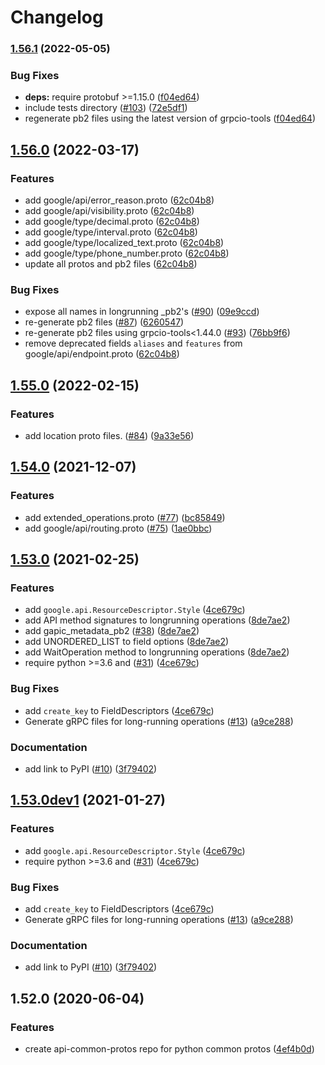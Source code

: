 # Changelog

### [1.56.1](https://github.com/googleapis/python-api-common-protos/compare/v1.56.0...v1.56.1) (2022-05-05)


### Bug Fixes

* **deps:** require protobuf >=1.15.0 ([f04ed64](https://github.com/googleapis/python-api-common-protos/commit/f04ed64b233e1ff95370ef412ad5ecb92cb5780e))
* include tests directory ([#103](https://github.com/googleapis/python-api-common-protos/issues/103)) ([72e5df1](https://github.com/googleapis/python-api-common-protos/commit/72e5df15ce63012f7d5c7781a51687e85a2cf63c))
* regenerate pb2 files using the latest version of grpcio-tools ([f04ed64](https://github.com/googleapis/python-api-common-protos/commit/f04ed64b233e1ff95370ef412ad5ecb92cb5780e))

## [1.56.0](https://github.com/googleapis/python-api-common-protos/compare/v1.55.0...v1.56.0) (2022-03-17)


### Features

* add google/api/error_reason.proto ([62c04b8](https://github.com/googleapis/python-api-common-protos/commit/62c04b83ef9ce972760407d8e9e9e0d77bbb071c))
* add google/api/visibility.proto ([62c04b8](https://github.com/googleapis/python-api-common-protos/commit/62c04b83ef9ce972760407d8e9e9e0d77bbb071c))
* add google/type/decimal.proto ([62c04b8](https://github.com/googleapis/python-api-common-protos/commit/62c04b83ef9ce972760407d8e9e9e0d77bbb071c))
* add google/type/interval.proto ([62c04b8](https://github.com/googleapis/python-api-common-protos/commit/62c04b83ef9ce972760407d8e9e9e0d77bbb071c))
* add google/type/localized_text.proto ([62c04b8](https://github.com/googleapis/python-api-common-protos/commit/62c04b83ef9ce972760407d8e9e9e0d77bbb071c))
* add google/type/phone_number.proto ([62c04b8](https://github.com/googleapis/python-api-common-protos/commit/62c04b83ef9ce972760407d8e9e9e0d77bbb071c))
* update all protos and pb2 files ([62c04b8](https://github.com/googleapis/python-api-common-protos/commit/62c04b83ef9ce972760407d8e9e9e0d77bbb071c))


### Bug Fixes

* expose all names in longrunning _pb2's ([#90](https://github.com/googleapis/python-api-common-protos/issues/90)) ([09e9ccd](https://github.com/googleapis/python-api-common-protos/commit/09e9ccd86c21dceb3a5add66cc4bf5009cb255a9))
* re-generate pb2 files ([#87](https://github.com/googleapis/python-api-common-protos/issues/87)) ([6260547](https://github.com/googleapis/python-api-common-protos/commit/6260547506f122ca9ee833aca0669d1650304a11))
* re-generate pb2 files using grpcio-tools<1.44.0 ([#93](https://github.com/googleapis/python-api-common-protos/issues/93)) ([76bb9f6](https://github.com/googleapis/python-api-common-protos/commit/76bb9f66f9674ad4c3a7fdc8812dadfb25b170a6))
* remove deprecated fields `aliases` and `features` from google/api/endpoint.proto ([62c04b8](https://github.com/googleapis/python-api-common-protos/commit/62c04b83ef9ce972760407d8e9e9e0d77bbb071c))

## [1.55.0](https://github.com/googleapis/python-api-common-protos/compare/v1.54.0...v1.55.0) (2022-02-15)


### Features

* add location proto files. ([#84](https://github.com/googleapis/python-api-common-protos/issues/84)) ([9a33e56](https://github.com/googleapis/python-api-common-protos/commit/9a33e56ac6a07a2e717edc55a39fa7cf2f9eec15))

## [1.54.0](https://www.github.com/googleapis/python-api-common-protos/compare/v1.53.0...v1.54.0) (2021-12-07)


### Features

* add extended_operations.proto ([#77](https://www.github.com/googleapis/python-api-common-protos/issues/77)) ([bc85849](https://www.github.com/googleapis/python-api-common-protos/commit/bc85849e21494b267d87cd6dc5d0a0e23e012470))
* add google/api/routing.proto ([#75](https://www.github.com/googleapis/python-api-common-protos/issues/75)) ([1ae0bbc](https://www.github.com/googleapis/python-api-common-protos/commit/1ae0bbcc9747af4dd467e7a246c1a2a4cd5ef2ec))

## [1.53.0](https://www.github.com/googleapis/python-api-common-protos/compare/v1.52.0...v1.53.0) (2021-02-25)


### Features

* add `google.api.ResourceDescriptor.Style` ([4ce679c](https://www.github.com/googleapis/python-api-common-protos/commit/4ce679cd49771946bf781108e92e07cdf04a61eb))
* add API method signatures to longrunning operations ([8de7ae2](https://www.github.com/googleapis/python-api-common-protos/commit/8de7ae28dfe5dd4d0cb99dd3b89a8f1e614bbe6d))
* add gapic_metadata_pb2 ([#38](https://www.github.com/googleapis/python-api-common-protos/issues/38)) ([8de7ae2](https://www.github.com/googleapis/python-api-common-protos/commit/8de7ae28dfe5dd4d0cb99dd3b89a8f1e614bbe6d))
* add UNORDERED_LIST to field options ([8de7ae2](https://www.github.com/googleapis/python-api-common-protos/commit/8de7ae28dfe5dd4d0cb99dd3b89a8f1e614bbe6d))
* add WaitOperation method to longrunning operations ([8de7ae2](https://www.github.com/googleapis/python-api-common-protos/commit/8de7ae28dfe5dd4d0cb99dd3b89a8f1e614bbe6d))
* require python >=3.6 and   ([#31](https://www.github.com/googleapis/python-api-common-protos/issues/31)) ([4ce679c](https://www.github.com/googleapis/python-api-common-protos/commit/4ce679cd49771946bf781108e92e07cdf04a61eb))


### Bug Fixes

* add `create_key` to FieldDescriptors ([4ce679c](https://www.github.com/googleapis/python-api-common-protos/commit/4ce679cd49771946bf781108e92e07cdf04a61eb))
* Generate gRPC files for long-running operations ([#13](https://www.github.com/googleapis/python-api-common-protos/issues/13)) ([a9ce288](https://www.github.com/googleapis/python-api-common-protos/commit/a9ce28840ddfec712da5b296f43e6c3131840db4))


### Documentation

* add link to PyPI ([#10](https://www.github.com/googleapis/python-api-common-protos/issues/10)) ([3f79402](https://www.github.com/googleapis/python-api-common-protos/commit/3f7940226b0e22aef31b82c8dc2196aa25b48a3f))

## [1.53.0dev1](https://www.github.com/googleapis/python-api-common-protos/compare/v1.52.0...v1.53.0dev1) (2021-01-27)


### Features

* add `google.api.ResourceDescriptor.Style` ([4ce679c](https://www.github.com/googleapis/python-api-common-protos/commit/4ce679cd49771946bf781108e92e07cdf04a61eb))
* require python >=3.6 and   ([#31](https://www.github.com/googleapis/python-api-common-protos/issues/31)) ([4ce679c](https://www.github.com/googleapis/python-api-common-protos/commit/4ce679cd49771946bf781108e92e07cdf04a61eb))


### Bug Fixes

* add `create_key` to FieldDescriptors ([4ce679c](https://www.github.com/googleapis/python-api-common-protos/commit/4ce679cd49771946bf781108e92e07cdf04a61eb))
* Generate gRPC files for long-running operations ([#13](https://www.github.com/googleapis/python-api-common-protos/issues/13)) ([a9ce288](https://www.github.com/googleapis/python-api-common-protos/commit/a9ce28840ddfec712da5b296f43e6c3131840db4))


### Documentation

* add link to PyPI ([#10](https://www.github.com/googleapis/python-api-common-protos/issues/10)) ([3f79402](https://www.github.com/googleapis/python-api-common-protos/commit/3f7940226b0e22aef31b82c8dc2196aa25b48a3f))

## 1.52.0 (2020-06-04)


### Features

* create api-common-protos repo for python common protos ([4ef4b0d](https://www.github.com/googleapis/python-api-common-protos/commit/4ef4b0d177136bfbd19f4c00ccf2f6d7eaccb153))
